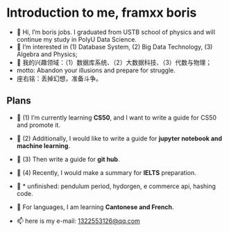 # Introduction to me, framxx boris
- 👋 Hi, I’m boris jobs. I graduated from USTB school of physics and will continue my study in PolyU Data Science.
- 👀 I’m interested in (1) Database System, (2) Big Data Technology, (3) Algebra and Physics;
- 👀 我的兴趣领域：（1）数据库系统、（2）大数据科技、（3）代数与物理；
- motto: Abandon your illusions and prepare for struggle.
- 座右铭：丢掉幻想，准备斗争。

## Plans
- 🌱 (1) I’m currently learning **CS50**, and I want to write a guide for CS50 and promote it. 
- 🌱 (2) Additionally, I would like to write a guide for **jupyter notebook and machine learning**.
- 🌱 (3) Then write a guide for **git hub**.
- 🌱 (4) Recently, I would make a summary for **IELTS** preparation.

- 🚀 * unfinished: pendulum period, hydorgen, e commerce api, hashing code.

- 💞️ For languages, I am learning **Cantonese and French**.

- 📫 here is my e-mail: 1322553126@qq.com

<!---
Boris-Jobs/Boris-Jobs is a ✨ special ✨ repository because its `README.md` (this file) appears on your GitHub profile.
You can click the Preview link to take a look at your changes.
--->
